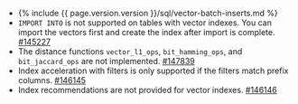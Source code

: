 - {% include {{ page.version.version }}/sql/vector-batch-inserts.md %}
- `IMPORT INTO` is not supported on tables with vector indexes. You can import the vectors first and create the index after import is complete. [#145227](https://github.com/cockroachdb/cockroach/issues/145227)
- The distance functions `vector_l1_ops`, `bit_hamming_ops`, and `bit_jaccard_ops` are not implemented. [#147839](https://github.com/cockroachdb/cockroach/issues/147839)
- Index acceleration with filters is only supported if the filters match prefix columns. [#146145](https://github.com/cockroachdb/cockroach/issues/146145)
- Index recommendations are not provided for vector indexes. [#146146](https://github.com/cockroachdb/cockroach/issues/146146)